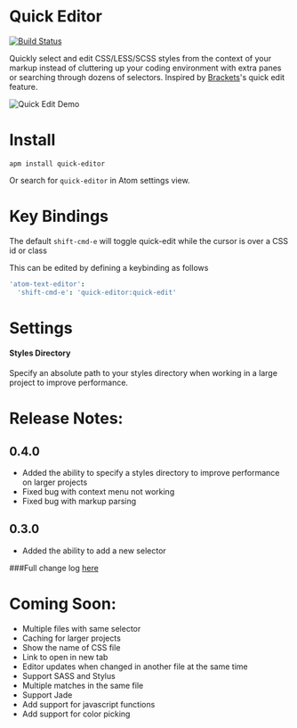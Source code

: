 # Quick Editor
[![Build Status](https://travis-ci.org/Maushundb/quick-editor.svg?branch=master)](https://travis-ci.org/Maushundb/quick-editor)

Quickly select and edit CSS/LESS/SCSS styles from the context of your markup instead of cluttering up your coding environment with extra panes or searching through dozens of selectors.
Inspired by [Brackets](http://brackets.io/)'s quick edit feature.

![Quick Edit Demo](https://github.com/Maushundb/quick-editor/blob/master/quick-edit.gif?raw=true)

# Install
```
apm install quick-editor
```

Or search for <code>quick-editor</code> in Atom settings view.

# Key Bindings
The default <code>shift-cmd-e</code> will toggle quick-edit while the cursor is over a CSS id or class

This can be edited by defining a keybinding as follows

```coffee
'atom-text-editor':
  'shift-cmd-e': 'quick-editor:quick-edit'
```
# Settings
#### Styles Directory
Specify an absolute path to your styles directory when working in a large project to improve performance.


# Release Notes:
## 0.4.0
* Added the ability to specify a styles directory to improve performance on larger projects
* Fixed bug with context menu not working
* Fixed bug with markup parsing

## 0.3.0
* Added the ability to add a new selector

###Full change log [here](./CHANGELOG.md)

# Coming Soon:
  * Multiple files with same selector
  * Caching for larger projects
  * Show the name of CSS file
  * Link to open in new tab
  * Editor updates when changed in another file at the same time
  * Support SASS and Stylus
  * Multiple matches in the same file
  * Support Jade
  * Add support for javascript functions
  * Add support for color picking
